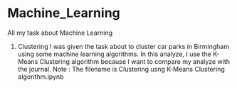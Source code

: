 # Machine_Learning
All my task about Machine Learning

1.  Clustering
I was given the task about to cluster car parks in Birmingham using some machine learning algorithms. In this analyze, I use the K-Means Clustering algorithm because I want to compare my analyze with the journal.
Note : The filename is Clustering usng K-Means Clustering algorithm.ipynb
